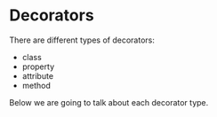 # Decorators

There are different types of decorators:

- class
- property
- attribute
- method

Below we are going to talk about each decorator type.

